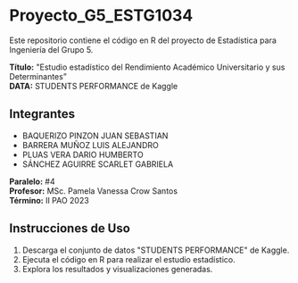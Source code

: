 # Proyecto_G5_ESTG1034

Este repositorio contiene el código en R del proyecto de Estadística para Ingeniería del Grupo 5.

**Título:** "Estudio estadístico del Rendimiento Académico Universitario y sus Determinantes”  
**DATA:** STUDENTS PERFORMANCE de Kaggle

## Integrantes

- BAQUERIZO PINZON JUAN SEBASTIAN
- BARRERA MUÑOZ LUIS ALEJANDRO
- PLUAS VERA DARIO HUMBERTO
- SÁNCHEZ AGUIRRE SCARLET GABRIELA

**Paralelo:** #4  
**Profesor:** MSc. Pamela Vanessa Crow Santos  
**Término:** II PAO 2023

## Instrucciones de Uso

1. Descarga el conjunto de datos "STUDENTS PERFORMANCE" de Kaggle.
2. Ejecuta el código en R para realizar el estudio estadístico.
3. Explora los resultados y visualizaciones generadas.



